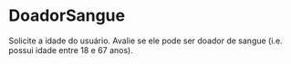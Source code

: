 # DoadorSangue
Solicite a idade do usuário. Avalie se ele pode ser doador de sangue (i.e. possui idade entre 18 e 67 anos).
